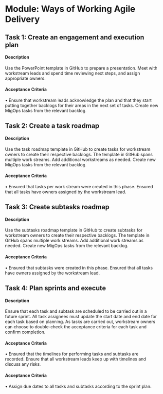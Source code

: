 
# Module: Ways of Working Agile Delivery
## Task 1: Create an engagement and execution plan
#### Description
Use the PowerPoint template in GitHub to prepare a presentation. Meet with workstream leads and spend time reviewing next steps, and assign appropriate owners. 
#### Acceptance Criteria
• Ensure that workstream leads acknowledge the plan and that they start putting together backlogs for their areas in the next set of tasks. Create new MigOps tasks from the relevant backlog. 
## Task 2: Create a task roadmap
#### Description
Use the task roadmap template in GitHub to create tasks for workstream owners to create their respective backlogs. The template in GitHub spans multiple work streams. Add additional workstreams as needed. Create new MigOps tasks from the relevant backlog. 
#### Acceptance Criteria
• Ensured that tasks per work stream were created in this phase. Ensured that all tasks have owners assigned by the workstream lead. 
## Task 3: Create subtasks roadmap
#### Description
Use the subtasks roadmap template in GitHub to create subtasks for workstream owners to create their respective backlogs. The template in GitHub spans multiple work streams. Add additional work streams as needed. Create new MigOps tasks from the relevant backlog. 
#### Acceptance Criteria
• Ensured that subtasks were created in this phase. Ensured that all tasks have owners assigned by the workstream lead. 
## Task 4: Plan sprints and execute
#### Description
Ensure that each task and subtask are scheduled to be carried out in a future sprint. All task assignees must update the start date and end date for each task based on planning. As tasks are carried out, workstream owners can choose to double-check the acceptance criteria for each task and confirm completion. 
#### Acceptance Criteria
• Ensured that the timelines for performing tasks and subtasks are recorded. Ensure that all workstream leads keep up with timelines and discuss any risks. 
#### Acceptance Criteria
• Assign due dates to all tasks and subtasks according to the sprint plan.